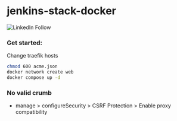 # jenkins-stack-docker

![LinkedIn Follow](https://shields.io/badge/style-arsalanse-black?logo=linkedin&label=LinkedIn&link=https://www.linkedin.com/in/arsalanse)

### Get started:

Change traefik hosts

```bash
chmod 600 acme.json
docker network create web
docker compose up -d
```

### No valid crumb
- manage > configureSecurity > CSRF Protection > Enable proxy compatibility
